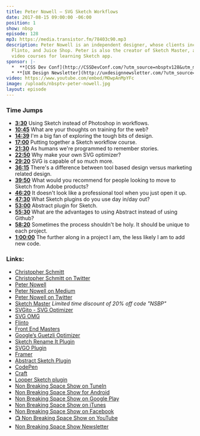 ```yaml
---
title: Peter Nowell — SVG Sketch Workflows
date: 2017-08-15 09:00:00 -06:00
position: 1
show: nbsp
episode: 128
mp3: https://media.transistor.fm/78403c90.mp3
description: Peter Nowell is an independent designer, whose clients include Apple,
  Flinto, and Juice Shop. Peter is also the creator of Sketch Master, a set of online
  video courses for learning Sketch app.
sponsor: |-
  *  **[CSS Dev Conf](http://CSSDevConf.com/?utm_source=nbsptv128&utm_medium=podcast&utm_campaign=cssdevconf2017)** — Conference dedicated to CSS and its super friend technologies like JavaScript, Sass, npm, and more. A limited supply of Early Bird Tickets now on sale. [Register now!](http://CSSDevConf.com/?utm_source=nbsptv128&utm_medium=podcast&utm_campaign=cssdevconf2017)
  * **[UX Design Newsletter](http://uxdesignnewsletter.com/?utm_source=nbsptv128&utm_medium=podcast&utm_campaign=uxdesignnewsletter)** — A weekly free newsletter containing a collection of tutorials, articles, and videos about front-end design and development, plus tips on how to bring better engagement to the multi-device world curated by Christopher Schmitt. [Sign up now!](http://uxdesignnewsletter.com/?utm_source=nbsptv128&utm_medium=podcast&utm_campaign=uxdesignnewsletter)
video: https://www.youtube.com/embed/MOwpAnMpYFc
image: /uploads/nbsptv-peter-nowell.jpg
layout: episode
---
```


### Time Jumps

* **[3:30](https://goodstuff.fm/nbsp/128#t=3:30)** Using Sketch instead of Photoshop in workflows.
* **[10:45](https://goodstuff.fm/nbsp/128#t=10:45)** What are your thoughts on training for the web?
* **[14:39](https://goodstuff.fm/nbsp/128#t=14:39)** I'm a big fan of exploring the tough bits of design.
* **[17:00](https://goodstuff.fm/nbsp/128#t=17:00)** Putting together a Sketch workflow course.
* **[21:30](https://goodstuff.fm/nbsp/128#t=21:30)** As humans we're programmed to remember stories.
* **[22:50](https://goodstuff.fm/nbsp/128#t=22:50)** Why make your own SVG optimizer?
* **[29:20](https://goodstuff.fm/nbsp/128#t=29:20)** SVG is capable of so much more.
* **[36:15](https://goodstuff.fm/nbsp/128#t=36:15)** There's a difference between tool based design versus marketing related design.
* **[39:50](https://goodstuff.fm/nbsp/128#t=39:50)** What would you recommend for people looking to move to Sketch from Adobe products?
* **[46:20](https://goodstuff.fm/nbsp/128#t=46:20)** It doesn't look like a professional tool when you just open it up.
* **[47:30](https://goodstuff.fm/nbsp/128#t=47:30)** What Sketch plugins do you use day in/day out?
* **[53:00](https://goodstuff.fm/nbsp/128#t=53:00)** Abstract plugin for Sketch.
* **[55:30](https://goodstuff.fm/nbsp/128#t=55:30)** What are the advantages to using Abstract instead of using Github?
* **[58:20](https://goodstuff.fm/nbsp/128#t=58:20)** Sometimes the process shouldn't be holy. It should be unique to each project.
* **[1:00:00](https://goodstuff.fm/nbsp/128#t=1:00:00)** The further along in a project I am, the less likely I am to add new code.


### Links:

* [Christopher Schmitt](http://Christopher.org)
* [Christopher Schmitt on Twitter](https://twitter.com/teleject)
* [Peter Nowell](http://pnowell.com)
* [Peter Nowell on Medium](https://medium.com/@pnowelldesign)
* [Peter Nowell on Twitter](https://twitter.com/@pnowelldesign)
* [Sketch Master](http://sketchmaster.com/nbsp) *Limited time discount of 20% off code "NSBP"*
* [SVGito - SVG Optimizer](http://sketchmaster.com/svg-optimizer)
* [SVG OMG](https://jakearchibald.github.io/svgomg/)
* [Flinto](https://www.flinto.com)
* [Front End Masters](https://frontendmasters.com)
* [Google’s Guetzli Optimizer](https://github.com/google/guetzli)
* [Sketch Rename It Plugin](https://github.com/rodi01/RenameIt)
* [SVGO Plugin](https://www.sketchapp.com/extensions/plugins/svgo-compressor/)
* [Framer](http://framerco.de)
* [Abstract Sketch Plugin](http://sketchapphub.com/resource/abstract/)
* [CodePen](https://codepen.io)
* [Craft](https://www.invisionapp.com/craft)
* [Looper Sketch plugin](https://github.com/sureskumar/Looper)
* [Non Breaking Space Show on TuneIn](http://tunein.com/radio/Non-Breaking-Space-Show-p885155/)
* [Non Breaking Space Show for Android](http://subscribeonandroid.com/feeds.goodstuff.fm/nbsp)
* [Non Breaking Space Show on Google Play](https://playmusic.app.goo.gl/?ibi=com.google.PlayMusic&isi=691797987&ius=googleplaymusic&link=https://play.google.com/music/m/Iw5ik6iwalo5vmda5rqyrotdney?t%3DNon_Breaking_Space_Show%26pcampaignid%3DMKT-na-all-co-pr-mu-pod-16)
* [Non Breaking Space Show on iTunes](https://itunes.apple.com/ca/podcast/non-breaking-space-show/id507162981?mt=2&ign-mpt=uo%3D4)
* [Non Breaking Space Show on Facebook](https://www.facebook.com/nbsptv)
* [📺 Non Breaking Space Show on YouTube](https://www.youtube.com/channel/UC--mqA75V3CM8hxId0l7e_g?sub_confirmation=1)
* [Non Breaking Space Show Newsletter](http://newsletter.nonbreakingspace.tv/)
